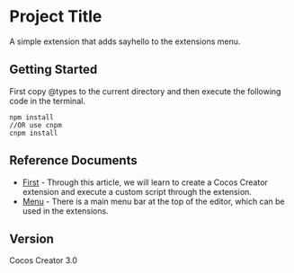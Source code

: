 # Project Title
 
A simple extension that adds sayhello to the extensions menu. 
 
## Getting Started

First copy @types to the current directory and then execute the following code in the terminal.

```
npm install
//OR use cnpm
cnpm install
```

## Reference Documents
 
* [First](https://docs.cocos.com/creator/3.0/manual/en/editor/extension/first.html) - Through this article, we will learn to create a Cocos Creator extension and execute a custom script through the extension.
* [Menu](https://docs.cocos.com/creator/3.0/manual/en/editor/extension/contributions-menu.html) - There is a main menu bar at the top of the editor, which can be used in the extensions.

## Version 

Cocos Creator 3.0
